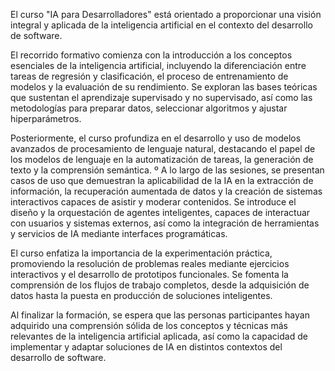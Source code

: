 El curso "IA para Desarrolladores" está orientado a proporcionar una visión integral y aplicada de la inteligencia artificial en el contexto del desarrollo de software.

El recorrido formativo comienza con la introducción a los conceptos esenciales de la inteligencia artificial, incluyendo la diferenciación entre tareas de regresión y clasificación, el proceso de entrenamiento de modelos y la evaluación de su rendimiento. Se exploran las bases teóricas que sustentan el aprendizaje supervisado y no supervisado, así como las metodologías para preparar datos, seleccionar algoritmos y ajustar hiperparámetros.

Posteriormente, el curso profundiza en el desarrollo y uso de modelos avanzados de procesamiento de lenguaje natural, destacando el papel de los modelos de lenguaje en la automatización de tareas, la generación de texto y la comprensión semántica.
º
A lo largo de las sesiones, se presentan casos de uso que demuestran la aplicabilidad de la IA en la extracción de información, la recuperación aumentada de datos y la creación de sistemas interactivos capaces de asistir y moderar contenidos. Se introduce el diseño y la orquestación de agentes inteligentes, capaces de interactuar con usuarios y sistemas externos, así como la integración de herramientas y servicios de IA mediante interfaces programáticas.

El curso enfatiza la importancia de la experimentación práctica, promoviendo la resolución de problemas reales mediante ejercicios interactivos y el desarrollo de prototipos funcionales. Se fomenta la comprensión de los flujos de trabajo completos, desde la adquisición de datos hasta la puesta en producción de soluciones inteligentes.

Al finalizar la formación, se espera que las personas participantes hayan adquirido una comprensión sólida de los conceptos y técnicas más relevantes de la inteligencia artificial aplicada, así como la capacidad de implementar y adaptar soluciones de IA en distintos contextos del desarrollo de software.


